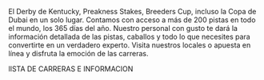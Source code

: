 El Derby de Kentucky, Preakness Stakes, Breeders Cup, incluso la Copa de Dubai en un solo lugar. Contamos con acceso a más de 200 pistas en todo el mundo, los 365 días del año. Nuestro personal con gusto te dará la información detallada de las pistas, caballos y todo lo que necesites para convertirte en un verdadero experto. Visita nuestros locales o apuesta en línea y disfruta la emoción de las carreras.

lISTA DE CARRERAS E INFORMACION
